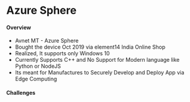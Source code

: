 # Azure Sphere


#### Overview

- Avnet MT - Azure Sphere
- Bought the device Oct 2019 via element14 India Online Shop
- Realized, It supports only Windows 10
- Currently Supports C++ and No Support for Modern language like Python or NodeJS
- Its meant for Manufactures to Securely Develop and Deploy App via Edge Computing

#### Challenges
